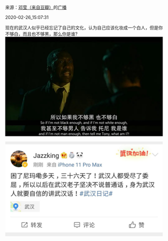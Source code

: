 来源：[邓莹（来自豆瓣）](https://www.douban.com/people/1502959/)的[广播](https://www.douban.com/people/1502959/status/2834310487/)


2020-02-26_15:07:31


现在的武汉人似乎已经忘记了自己的文化，认为自己应该化妆成一个白人，但是你不够白，而且也不够黑，那么你是谁?
![](./pic/2020-02-26_15:07:31-邓莹的广播1.jpg)  

![](./pic/2020-02-26_15:07:31-邓莹的广播2.jpg)  

